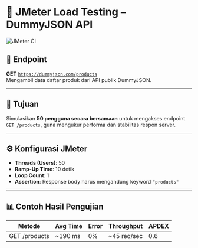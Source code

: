 # 🚀 JMeter Load Testing – DummyJSON API

![JMeter CI](https://github.com/nurkomalasari/jmeter-loadtest-dummyjson/actions/workflows/jmeter-ci.yml/badge.svg)

## 📌 Endpoint
**GET** [`https://dummyjson.com/products`](https://dummyjson.com/products)  
Mengambil data daftar produk dari API publik DummyJSON.

---

## 🎯 Tujuan
Simulasikan **50 pengguna secara bersamaan** untuk mengakses endpoint `GET /products`, guna mengukur performa dan stabilitas respon server.

---

## ⚙️ Konfigurasi JMeter
- **Threads (Users)**: 50  
- **Ramp-Up Time**: 10 detik  
- **Loop Count**: 1  
- **Assertion**: Response body harus mengandung keyword `"products"`

---

## 📊 Contoh Hasil Pengujian
| Metode | Avg Time | Error | Throughput | APDEX |
|--------|----------|-------|------------|--------|
| GET /products | ~190 ms | 0% | ~45 req/sec | 0.6

